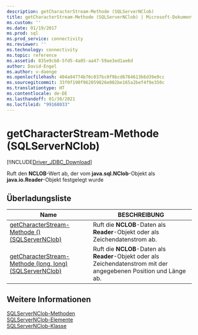 ```yaml
---
description: getCharacterStream-Methode (SQLServerNClob)
title: getCharacterStream-Methode (SQLServerNClob) | Microsoft-Dokumentation
ms.custom: ''
ms.date: 01/19/2017
ms.prod: sql
ms.prod_service: connectivity
ms.reviewer: ''
ms.technology: connectivity
ms.topic: reference
ms.assetid: 835e9cb8-5fd5-4a05-aa47-59ae3ed1ae6d
author: David-Engel
ms.author: v-daenge
ms.openlocfilehash: 404a94774b76c037bc0f9bcd6764613b6d39e9cc
ms.sourcegitcommit: 33f0f190f962059826e002be165a2bef4f9e350c
ms.translationtype: HT
ms.contentlocale: de-DE
ms.lasthandoff: 01/30/2021
ms.locfileid: "99168033"
---
```

# <a name="getcharacterstream-method-sqlservernclob"></a>getCharacterStream-Methode (SQLServerNClob)
[!INCLUDE[Driver_JDBC_Download](../../../includes/driver_jdbc_download.md)]

  Ruft den **NCLOB**-Wert ab, der vom **java.sql.NClob**-Objekt als **java.io.Reader**-Objekt festgelegt wurde  
  
## <a name="overload-list"></a>Überladungsliste  
  
|Name|BESCHREIBUNG|  
|----------|-----------------|  
|[getCharacterStream-Methode &#40;&#41; &#40;SQLServerNClob&#41;](../../../connect/jdbc/reference/getcharacterstream-method-braces-sqlservernclob.md)|Ruft die **NCLOB**-Daten als **Reader**-Objekt oder als Zeichendatenstrom ab.|  
|[getCharacterStream-Methode &#40;long, long&#41; &#40;SQLServerNClob&#41;](../../../connect/jdbc/reference/getcharacterstream-method-long-long-sqlservernclob.md)|Ruft die **NCLOB**-Daten als **Reader**-Objekt oder als Zeichendatenstrom mit der angegebenen Position und Länge ab.|  
  
## <a name="see-also"></a>Weitere Informationen  
 [SQLServerNClob-Methoden](../../../connect/jdbc/reference/sqlservernclob-methods.md)   
 [SQLServerNClob-Elemente](../../../connect/jdbc/reference/sqlservernclob-members.md)   
 [SQLServerNClob-Klasse](../../../connect/jdbc/reference/sqlservernclob-class.md)  
  
  
